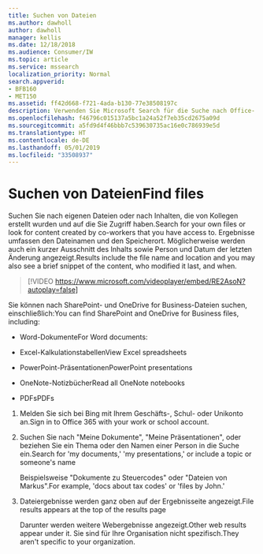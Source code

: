 ```yaml
---
title: Suchen von Dateien
ms.author: dawholl
author: dawholl
manager: kellis
ms.date: 12/18/2018
ms.audience: Consumer/IW
ms.topic: article
ms.service: mssearch
localization_priority: Normal
search.appverid:
- BFB160
- MET150
ms.assetid: ff42d668-f721-4ada-b130-77e38508197c
description: Verwenden Sie Microsoft Search für die Suche nach Office- und PDF-Dateien und den angezeigten Informationen.
ms.openlocfilehash: f46796c015137a5bc1a24a52f7eb35cd2675a09d
ms.sourcegitcommit: a5fd9d4f46bbb7c539630735ac16e0c786939e5d
ms.translationtype: HT
ms.contentlocale: de-DE
ms.lasthandoff: 05/01/2019
ms.locfileid: "33508937"
---
```

# <a name="find-files"></a><span data-ttu-id="ab8d3-103">Suchen von Dateien</span><span class="sxs-lookup"><span data-stu-id="ab8d3-103">Find files</span></span>

<span data-ttu-id="ab8d3-104">Suchen Sie nach eigenen Dateien oder nach Inhalten, die von Kollegen erstellt wurden und auf die Sie Zugriff haben.</span><span class="sxs-lookup"><span data-stu-id="ab8d3-104">Search for your own files or look for content created by co-workers that you have access to.</span></span> <span data-ttu-id="ab8d3-105">Ergebnisse umfassen den Dateinamen und den Speicherort. Möglicherweise werden auch ein kurzer Ausschnitt des Inhalts sowie Person und Datum der letzten Änderung angezeigt.</span><span class="sxs-lookup"><span data-stu-id="ab8d3-105">Results include the file name and location and you may also see a brief snippet of the content, who modified it last, and when.</span></span>
  
> [!VIDEO https://www.microsoft.com/videoplayer/embed/RE2AsoN?autoplay=false]
  
<span data-ttu-id="ab8d3-106">Sie können nach SharePoint- und OneDrive for Business-Dateien suchen, einschließlich:</span><span class="sxs-lookup"><span data-stu-id="ab8d3-106">You can find SharePoint and OneDrive for Business files, including:</span></span>
  
- <span data-ttu-id="ab8d3-107">Word-Dokumente</span><span class="sxs-lookup"><span data-stu-id="ab8d3-107">For Word documents:</span></span>
    
- <span data-ttu-id="ab8d3-108">Excel-Kalkulationstabellen</span><span class="sxs-lookup"><span data-stu-id="ab8d3-108">View Excel spreadsheets</span></span>
    
- <span data-ttu-id="ab8d3-109">PowerPoint-Präsentationen</span><span class="sxs-lookup"><span data-stu-id="ab8d3-109">PowerPoint presentations</span></span>
    
- <span data-ttu-id="ab8d3-110">OneNote-Notizbücher</span><span class="sxs-lookup"><span data-stu-id="ab8d3-110">Read all OneNote notebooks</span></span>
    
- <span data-ttu-id="ab8d3-111">PDFs</span><span class="sxs-lookup"><span data-stu-id="ab8d3-111">PDFs</span></span>
    
1. <span data-ttu-id="ab8d3-112">Melden Sie sich bei Bing mit Ihrem Geschäfts-, Schul- oder Unikonto an.</span><span class="sxs-lookup"><span data-stu-id="ab8d3-112">Sign in to Office 365 with your work or school account.</span></span>
    
2. <span data-ttu-id="ab8d3-113">Suchen Sie nach "Meine Dokumente", "Meine Präsentationen", oder beziehen Sie ein Thema oder den Namen einer Person in die Suche ein.</span><span class="sxs-lookup"><span data-stu-id="ab8d3-113">Search for 'my documents,' 'my presentations,' or include a topic or someone's name</span></span>
    
    <span data-ttu-id="ab8d3-114">Beispielsweise "Dokumente zu Steuercodes" oder "Dateien von Markus".</span><span class="sxs-lookup"><span data-stu-id="ab8d3-114">For example, 'docs about tax codes' or 'files by John.'</span></span>
    
3. <span data-ttu-id="ab8d3-115">Dateiergebnisse werden ganz oben auf der Ergebnisseite angezeigt.</span><span class="sxs-lookup"><span data-stu-id="ab8d3-115">File results appears at the top of the results page</span></span>
    
    <span data-ttu-id="ab8d3-116">Darunter werden weitere Webergebnisse angezeigt.</span><span class="sxs-lookup"><span data-stu-id="ab8d3-116">Other web results appear under it.</span></span> <span data-ttu-id="ab8d3-117">Sie sind für Ihre Organisation nicht spezifisch.</span><span class="sxs-lookup"><span data-stu-id="ab8d3-117">They aren't specific to your organization.</span></span>


